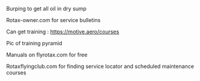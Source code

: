 Burping to get all oil in dry sump

Rotax-owner.com for service bulletins 

Can get training : https://motive.aero/courses

Pic of training pyramid 

Manuals on flyrotax.com for free

Rotaxflyingclub.com for finding service locator and scheduled maintenance courses 